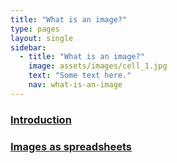 ```yaml
---
title: "What is an image?"
type: pages
layout: single
sidebar:
  - title: "What is an image?"
    image: assets/images/cell_1.jpg
    text: "Some text here."
    nav: what-is-an-image
---
```


### [Introduction](Introduction/index.md)

### [Images as spreadsheets](Images-as-spreadsheets/index.md)

